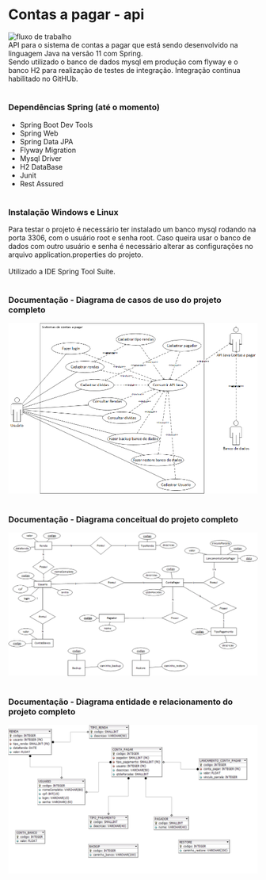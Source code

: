 # Contas a pagar - api 
![fluxo de trabalho](https://github.com/Tiagomf29/Contas-a-pagar-api/actions/workflows/maven.yml/badge.svg) <br />
API para o sistema de contas a pagar que está sendo desenvolvido na linguagem Java na versão 11 com Spring. <br /> 
Sendo utilizado o banco de dados mysql em produção com flyway e o banco H2 para realização de testes de integração. Integração continua habilitado no GitHUb.

#
### Dependências Spring (até o momento)

- Spring Boot Dev Tools
- Spring Web
- Spring Data JPA
- Flyway Migration
- Mysql Driver
- H2 DataBase
- Junit
- Rest Assured

#
###  Instalação Windows e Linux

Para testar o projeto é necessário ter instalado um banco mysql rodando na porta 3306, com o usuário root e senha root.
Caso queira usar o banco de dados com outro usuário e senha é necessário alterar as configurações no arquivo application.properties do projeto. <br /><br />
Utilizado a IDE Spring Tool Suite. 

#
###  Documentação - Diagrama de casos de uso do projeto completo

<img src="doc/caso-uso.png" alt="casos de uso" />

#
###  Documentação - Diagrama conceitual do projeto completo

<img src="doc/diagrama-conceitual.png" alt="casos de uso" />

#
###  Documentação - Diagrama entidade e relacionamento do projeto completo

<img src="doc/DER.png" alt="casos de uso" />






